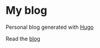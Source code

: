 # My blog

Personal blog generated with [Hugo](https://github.com/gohugoio/hugo)

Read the [blog](http://lunlightup.dev)